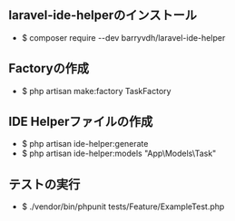 ## laravel-ide-helperのインストール

+ $ composer require --dev barryvdh/laravel-ide-helper <br>

## Factoryの作成

+ $ php artisan make:factory TaskFactory <br>

## IDE Helperファイルの作成

+ $ php artisan ide-helper:generate<br>
+ $ php artisan ide-helper:models "App\Models\Task"<br>

## テストの実行

+ $ ./vendor/bin/phpunit tests/Feature/ExampleTest.php<br>

